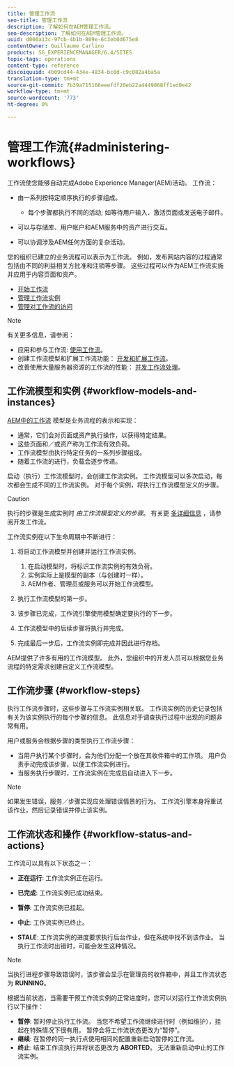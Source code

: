 ```yaml
---
title: 管理工作流
seo-title: 管理工作流
description: 了解如何在AEM管理工作流。
seo-description: 了解如何在AEM管理工作流。
uuid: d000a13c-97cb-4b1b-809e-6c3eb0d675e8
contentOwner: Guillaume Carlino
products: SG_EXPERIENCEMANAGER/6.4/SITES
topic-tags: operations
content-type: reference
discoiquuid: 4b09cd44-434e-4834-bc0d-c9c082a4ba5a
translation-type: tm+mt
source-git-commit: 7b39a715166eeefdf20eb22a4449068ff1ed0e42
workflow-type: tm+mt
source-wordcount: '773'
ht-degree: 0%

---
```



# 管理工作流{#administering-workflows}

工作流使您能够自动完成Adobe Experience Manager(AEM)活动。 工作流：

* 由一系列按特定顺序执行的步骤组成。

   * 每个步骤都执行不同的活动; 如等待用户输入、激活页面或发送电子邮件。

* 可以与存储库、用户帐户和AEM服务中的资产进行交互。
* 可以协调涉及AEM任何方面的复杂活动。

您的组织已建立的业务流程可以表示为工作流。 例如，发布网站内容的过程通常包括由不同的利益相关方批准和注销等步骤。 这些过程可以作为AEM工作流实施并应用于内容页面和资产。

* [开始工作流](/help/sites-administering/workflows-starting.md)
* [管理工作流实例](/help/sites-administering/workflows-administering.md)
* [管理对工作流的访问](/help/sites-administering/workflows-managing.md)

>[!NOTE]
>
>有关更多信息，请参阅：
>
>* 应用和参与工作流: [使用工作流](/help/sites-authoring/workflows.md)。
>* 创建工作流模型和扩展工作流功能： [开发和扩展工作流](/help/sites-developing/workflows.md)。
>* 改善使用大量服务器资源的工作流的性能： [并发工作流处理](/help/sites-deploying/configuring-performance.md#concurrent-workflow-processing)。

>



## 工作流模型和实例 {#workflow-models-and-instances}

[AEM中的工作流](/help/sites-developing/workflows.md#model) 模型是业务流程的表示和实现：

* 通常，它们会对页面或资产执行操作，以获得特定结果。
* 这些页面和／或资产称为工作流有效负荷。
* 工作流模型由执行特定任务的一系列步骤组成。
* 随着工作流的进行，负载会逐步传递。

启动（执行）工作流模型时，会创建工作流实例。 工作流模型可以多次启动，每次都会生成不同的工作流实例。 对于每个实例，将执行工作流模型定义的步骤。

>[!CAUTION]
>
>执行的步骤是生成实例时 *由工作流模型定义的步骤*。 有关更 [多详细信息](/help/sites-developing/workflows.md#model) ，请参阅开发工作流。

工作流实例在以下生命周期中不断进行：

1. 将启动工作流模型并创建并运行工作流实例。

   1. 在启动模型时，将标识工作流实例的有效负荷。
   1. 实例实际上是模型的副本（与创建时一样）。
   1. AEM作者、管理员或服务可以开始工作流模型。

1. 执行工作流模型的第一步。
1. 该步骤已完成，工作流引擎使用模型确定要执行的下一步。
1. 工作流模型中的后续步骤将执行并完成。
1. 完成最后一步后，工作流实例即完成并因此进行存档。

AEM提供了许多有用的工作流模型。 此外，您组织中的开发人员可以根据您业务流程的特定需求创建自定义工作流模型。

## 工作流步骤 {#workflow-steps}

执行工作流步骤时，这些步骤与工作流实例相关联。 工作流实例的历史记录包括有关为该实例执行的每个步骤的信息。 此信息对于调查执行过程中出现的问题非常有用。

用户或服务会根据步骤的类型执行工作流步骤：

* 当用户执行某个步骤时，会为他们分配一个放在其收件箱中的工作项。 用户负责手动完成该步骤，以便工作流实例进行。
* 当服务执行步骤时，工作流实例在完成后自动进入下一步。

>[!NOTE]
>
>如果发生错误，服务／步骤实现应处理错误情景的行为。 工作流引擎本身将重试该作业，然后记录错误并停止该实例。

## 工作流状态和操作 {#workflow-status-and-actions}

工作流可以具有以下状态之一：

* **正在运行**: 工作流实例正在运行。
* **已完成**: 工作流实例已成功结束。

* **暂停**: 工作流实例已挂起。
* **中止**: 工作流实例已终止。
* **STALE**: 工作流实例的进度要求执行后台作业，但在系统中找不到该作业。 当执行工作流时出错时，可能会发生这种情况。

>[!NOTE]
>
>当执行进程步骤导致错误时，该步骤会显示在管理员的收件箱中，并且工作流状态为 **RUNNING**。

根据当前状态，当需要干预工作流实例的正常进度时，您可以对运行工作流实例执行以下操作：

* **暂停**: 暂时停止执行工作流。 当您不希望工作流继续进行时（例如维护），挂起在特殊情况下很有用。 暂停会将工作流状态更改为“暂停”。
* **继续**: 在暂停的同一执行点使用相同的配置重新启动暂停的工作流。
* **终止**: 结束工作流执行并将状态更改为 **ABORTED**。 无法重新启动中止的工作流实例。

